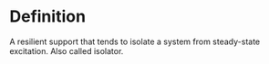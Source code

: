 # Definition

A resilient support that tends to isolate a system from steady-state
excitation. Also called isolator.
